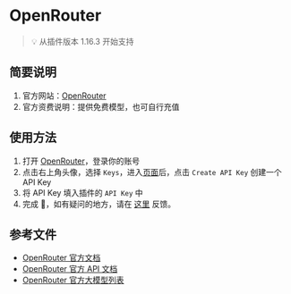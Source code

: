 # OpenRouter

> 💡 从插件版本 1.16.3 开始支持

## 简要说明

1.  官方网站：[OpenRouter](https://openrouter.ai/)
2.  官方资费说明：提供免费模型，也可自行充值

## 使用方法

1.  打开 [OpenRouter](https://openrouter.ai/)，登录你的账号
2.  点击右上角头像，选择 `Keys`，进入[页面](https://openrouter.ai/settings/keys)后，点击 `Create API Key` 创建一个 API Key
3.  将 API Key 填入插件的 `API Key` 中
4.  完成 🎉，如有疑问的地方，请在 [这里](https://github.com/immersive-translate/immersive-translate/issues/137) 反馈。

## 参考文件

-   [OpenRouter 官方文档](https://openrouter.ai/docs/quickstart)
-   [OpenRouter 官方 API 文档](https://openrouter.ai/docs/api-reference/overview)
-   [OpenRouter 官方大模型列表](https://openrouter.ai/models)